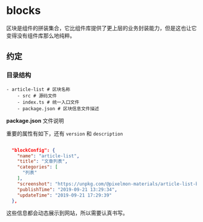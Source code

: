 # blocks

区块是组件的拼装集合，它比组件库提供了更上层的业务封装能力，但是这也让它变得没有组件库那么地纯粹。


## 约定

### 目录结构

```
- article-list # 区块名称
    - src # 源码文件
    - index.ts # 统一入口文件
    - package.json # 区块信息文件描述
```

**package.json** 文件说明

重要的属性有如下，还有 `version` 和 `description`

```json

  "blockConfig": {
    "name": "article-list",
    "title": "文章列表",
    "categories": [
      "列表"
    ],
    "screenshot": "https://unpkg.com/@pixelmon-materials/article-list-block/screenshot.png",
    "publishTime": "2019-09-21 13:29:34",
    "updateTime": "2019-09-21 17:29:39"
  },

 ```

 这些信息都会动态展示到网站，所以需要认真书写。

 